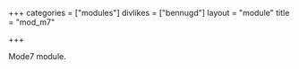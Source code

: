 +++
categories = ["modules"]
divlikes = ["bennugd"]
layout = "module"
title = "mod_m7"

+++

Mode7 module.
